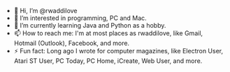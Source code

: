 - 👋 Hi, I’m @rwaddilove
- 👀 I’m interested in programming, PC and Mac.
- 🌱 I’m currently learning Java and Python as a hobby.
- 📫 How to reach me: I'm at most places as rwaddilove, like Gmail, Hotmail (Outlook), Facebook, and more.
- ⚡ Fun fact: Long ago I wrote for computer magazines, like Electron User, Atari ST User, PC Today, PC Home, iCreate, Web User, and more.

<!---
rwaddilove/rwaddilove is a ✨ special ✨ repository because its `README.md` (this file) appears on your GitHub profile.
You can click the Preview link to take a look at your changes.
--->

